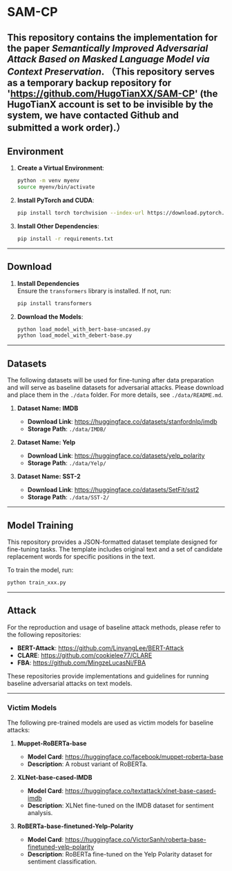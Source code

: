 # SAM-CP

This repository contains the implementation for the paper *Semantically Improved Adversarial Attack Based on Masked Language Model via Context Preservation*.
（This repository serves as a temporary backup repository for 'https://github.com/HugoTianXX/SAM-CP' (the HugoTianX account is set to be invisible by the system, we have contacted Github and submitted a work order).）
---

## Environment

1. **Create a Virtual Environment**:
   
   ```bash
   python -m venv myenv
   source myenv/bin/activate
   ```
   
2. **Install PyTorch and CUDA**:
   
   ```bash
   pip install torch torchvision --index-url https://download.pytorch.org/whl/cu121
   ```
   
3. **Install Other Dependencies**:
   
   ```bash
   pip install -r requirements.txt
   ```

---

## Download

1. **Install Dependencies**  
   Ensure the `transformers` library is installed. If not, run:

   ```bash
   pip install transformers
   ```

2. **Download the Models**:
   
   ```bash
   python load_model_with_bert-base-uncased.py
   python load_model_with_debert-base.py
   ```

---

## Datasets

The following datasets will be used for fine-tuning after data preparation and will serve as baseline datasets for adversarial attacks. Please download and place them in the `./data` folder. For more details, see `./data/README.md`.

1. **Dataset Name: IMDB**  
   - **Download Link**: https://huggingface.co/datasets/stanfordnlp/imdb 
   - **Storage Path**: `./data/IMDB/`

2. **Dataset Name: Yelp**  
   - **Download Link**: https://huggingface.co/datasets/yelp_polarity
   - **Storage Path**: `./data/Yelp/`

3. **Dataset Name: SST-2**  
   - **Download Link**: https://huggingface.co/datasets/SetFit/sst2  
   - **Storage Path**: `./data/SST-2/`

---

## Model Training

This repository provides a JSON-formatted dataset template designed for fine-tuning tasks. The template includes original text and a set of candidate replacement words for specific positions in the text.

To train the model, run:

```bash
python train_xxx.py
```

---

## Attack

For the reproduction and usage of baseline attack methods, please refer to the following repositories:

- **BERT-Attack**: https://github.com/LinyangLee/BERT-Attack 
- **CLARE**: https://github.com/cookielee77/CLARE 
- **FBA**: https://github.com/MingzeLucasNi/FBA

These repositories provide implementations and guidelines for running baseline adversarial attacks on text models.

---

### Victim Models

The following pre-trained models are used as victim models for baseline attacks:

1. **Muppet-RoBERTa-base**  
   - **Model Card**: https://huggingface.co/facebook/muppet-roberta-base
   - **Description**: A robust variant of RoBERTa.

2. **XLNet-base-cased-IMDB**  
   - **Model Card**: https://huggingface.co/textattack/xlnet-base-cased-imdb
   - **Description**: XLNet fine-tuned on the IMDB dataset for sentiment analysis.

3. **RoBERTa-base-finetuned-Yelp-Polarity**  
   - **Model Card**: https://huggingface.co/VictorSanh/roberta-base-finetuned-yelp-polarity
   - **Description**: RoBERTa fine-tuned on the Yelp Polarity dataset for sentiment classification.
